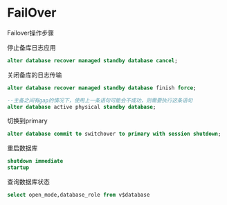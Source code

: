 # FailOver

Failover操作步骤

停止备库日志应用

```sql
alter database recover managed standby database cancel;
```

关闭备库的日志传输

```sql
alter database recover managed standby database finish force;

--主备之间有gap的情况下，使用上一条语句可能会不成功，则需要执行这条语句
alter database active physical standby database;
```

切换到primary

```sql
alter database commit to switchover to primary with session shutdown;
```

重启数据库

```sql
shutdown immediate
startup
```

查询数据库状态

```sql
select open_mode,database_role from v$database
```

